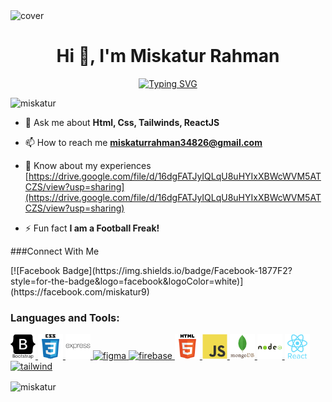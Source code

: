 <img src="https://i.ibb.co/hMfJxhH/Add-a-heading-1.png" alt="cover"/>

<h1 align="center">Hi 👋, I'm Miskatur Rahman</h1>
<p align="center"><a href="https://git.io/typing-svg"><img src="https://readme-typing-svg.demolab.com?font=Fira+Code&pause=1000&center=true&vCenter=true&width=550&lines=I'm+a+Frontend+Developer;I'm+a+MERN+Stack+Developer;" alt="Typing SVG" /></a></p>


<p align="left"> <img src="https://komarev.com/ghpvc/?username=miskatur&label=Profile%20views&color=0e75b6&style=flat" alt="miskatur" /> </p>

- 💬 Ask me about **Html, Css, Tailwinds, ReactJS**

- 📫 How to reach me **miskaturrahman34826@gmail.com**

- 📄 Know about my experiences [https://drive.google.com/file/d/16dgFATJyIQLqU8uHYIxXBWcWVM5ATCZS/view?usp=sharing](https://drive.google.com/file/d/16dgFATJyIQLqU8uHYIxXBWcWVM5ATCZS/view?usp=sharing)

- ⚡ Fun fact **I am a Football Freak!**

###Connect With Me 
<p align="left">
    [![Facebook Badge](https://img.shields.io/badge/Facebook-1877F2?style=for-the-badge&logo=facebook&logoColor=white)](https://facebook.com/miskatur9)




<h3 align="left">Languages and Tools:</h3>
<p align="left"> <a href="https://getbootstrap.com" target="_blank" rel="noreferrer"> <img src="https://raw.githubusercontent.com/devicons/devicon/master/icons/bootstrap/bootstrap-plain-wordmark.svg" alt="bootstrap" width="40" height="40"/> </a> <a href="https://www.w3schools.com/css/" target="_blank" rel="noreferrer"> <img src="https://raw.githubusercontent.com/devicons/devicon/master/icons/css3/css3-original-wordmark.svg" alt="css3" width="40" height="40"/> </a> <a href="https://expressjs.com" target="_blank" rel="noreferrer"> <img src="https://raw.githubusercontent.com/devicons/devicon/master/icons/express/express-original-wordmark.svg" alt="express" width="40" height="40"/> </a> <a href="https://www.figma.com/" target="_blank" rel="noreferrer"> <img src="https://www.vectorlogo.zone/logos/figma/figma-icon.svg" alt="figma" width="40" height="40"/> </a> <a href="https://firebase.google.com/" target="_blank" rel="noreferrer"> <img src="https://www.vectorlogo.zone/logos/firebase/firebase-icon.svg" alt="firebase" width="40" height="40"/> </a> <a href="https://www.w3.org/html/" target="_blank" rel="noreferrer"> <img src="https://raw.githubusercontent.com/devicons/devicon/master/icons/html5/html5-original-wordmark.svg" alt="html5" width="40" height="40"/> </a> <a href="https://developer.mozilla.org/en-US/docs/Web/JavaScript" target="_blank" rel="noreferrer"> <img src="https://raw.githubusercontent.com/devicons/devicon/master/icons/javascript/javascript-original.svg" alt="javascript" width="40" height="40"/> </a> <a href="https://www.mongodb.com/" target="_blank" rel="noreferrer"> <img src="https://raw.githubusercontent.com/devicons/devicon/master/icons/mongodb/mongodb-original-wordmark.svg" alt="mongodb" width="40" height="40"/> </a> <a href="https://nodejs.org" target="_blank" rel="noreferrer"> <img src="https://raw.githubusercontent.com/devicons/devicon/master/icons/nodejs/nodejs-original-wordmark.svg" alt="nodejs" width="40" height="40"/> </a> <a href="https://reactjs.org/" target="_blank" rel="noreferrer"> <img src="https://raw.githubusercontent.com/devicons/devicon/master/icons/react/react-original-wordmark.svg" alt="react" width="40" height="40"/> </a> <a href="https://tailwindcss.com/" target="_blank" rel="noreferrer"> <img src="https://www.vectorlogo.zone/logos/tailwindcss/tailwindcss-icon.svg" alt="tailwind" width="40" height="40"/> </a> </p>

<p><img align="center" src="https://github-readme-stats.vercel.app/api/top-langs?username=miskatur&show_icons=true&locale=en&layout=compact" alt="miskatur" /></p>
